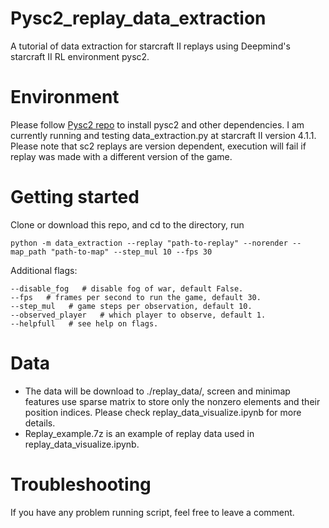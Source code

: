 # Pysc2_replay_data_extraction
A tutorial of data extraction for starcraft II replays using Deepmind's starcraft II RL environment pysc2.

# Environment
Please follow [Pysc2 repo](https://github.com/deepmind/pysc2) to install pysc2 and other dependencies. I am currently running
and testing data_extraction.py at starcraft II version 4.1.1. Please note that sc2 replays are version dependent, execution will 
fail if replay was made with a different version of the game.

# Getting started
Clone or download this repo, and cd to the directory, run

```shell
python -m data_extraction --replay "path-to-replay" --norender --map_path "path-to-map" --step_mul 10 --fps 30
```
Additional flags:
```shell
--disable_fog   # disable fog of war, default False.
--fps   # frames per second to run the game, default 30.
--step_mul   # game steps per observation, default 10.
--observed_player   # which player to observe, default 1.
--helpfull   # see help on flags.
```

# Data
- The data will be download to ./replay_data/, screen and minimap features use sparse matrix to store only the nonzero elements and their position indices. Please check replay_data_visualize.ipynb for more details.
- Replay_example.7z is an example of replay data used in replay_data_visualize.ipynb.

# Troubleshooting
If you have any problem running script, feel free to leave a comment.
